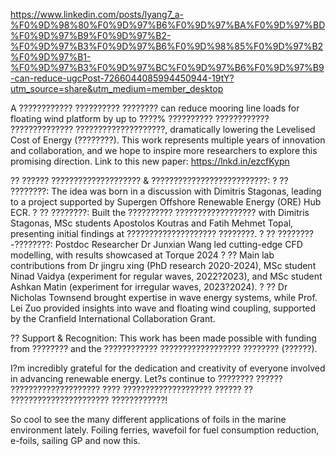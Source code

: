 https://www.linkedin.com/posts/lyang7_a-%F0%9D%98%80%F0%9D%97%B6%F0%9D%97%BA%F0%9D%97%BD%F0%9D%97%B9%F0%9D%97%B2-%F0%9D%97%B3%F0%9D%97%B6%F0%9D%98%85%F0%9D%97%B2%F0%9D%97%B1-%F0%9D%97%B3%F0%9D%97%BC%F0%9D%97%B6%F0%9D%97%B9-can-reduce-ugcPost-7266044085994450944-19tY?utm_source=share&utm_medium=member_desktop

A ???????????? ?????????? ???????? can reduce mooring line loads for floating wind platform by up to ????% ?????????? ???????????? ?????????????? ????????????????????, dramatically lowering the Levelised Cost of Energy (????????). 
This work represents multiple years of innovation and collaboration, and we hope to inspire more researchers to explore this promising direction. Link to this new paper: https://lnkd.in/ezcfKypn

?? ?????? ???????????????????? & ??????????????????????????:
 ? ?? ????????: The idea was born in a discussion with Dimitris Stagonas, leading to a project supported by Supergen Offshore Renewable Energy (ORE) Hub ECR.
 ? ?? ????????: Built the ?????????? ?????????????????? with Dimitris Stagonas, MSc students Apostolos Koutras and Fatih Mehmet Topal, presenting initial findings at ???????????????????? ????????.
 ? ?? ????????-????????: Postdoc Researcher Dr Junxian Wang led cutting-edge CFD modelling, with results showcased at Torque 2024
 ? ?? Main lab contributions from Dr jingru xing (PhD research 2020-2024), MSc student Ninad Vaidya (experiment for regular waves, 2022?2023), and MSc student Ashkan Matin (experiment for irregular waves, 2023?2024).
 ? ?? Dr Nicholas Townsend brought expertise in wave energy systems, while Prof. Lei Zuo provided insights into wave and floating wind coupling, supported by the Cranfield International Collaboration Grant.

?? Support & Recognition:
This work has been made possible with funding from ???????? and the ???????????? ?????????????????? ???????? (??????).

 I?m incredibly grateful for the dedication and creativity of everyone involved in advancing renewable energy. Let?s continue to ???????? ?????? ???????????????????? ???? ???????????????????? ?????? ?? ?????????????????????? ????????????!


So cool to see the many different applications of foils in the marine environment lately. Foiling ferries, wavefoil for fuel consumption reduction, e-foils, sailing GP and now this. 